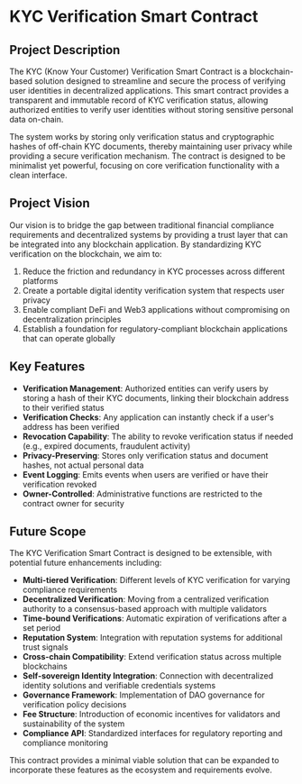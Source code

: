 # KYC Verification Smart Contract

## Project Description

The KYC (Know Your Customer) Verification Smart Contract is a blockchain-based solution designed to streamline and secure the process of verifying user identities in decentralized applications. This smart contract provides a transparent and immutable record of KYC verification status, allowing authorized entities to verify user identities without storing sensitive personal data on-chain.

The system works by storing only verification status and cryptographic hashes of off-chain KYC documents, thereby maintaining user privacy while providing a secure verification mechanism. The contract is designed to be minimalist yet powerful, focusing on core verification functionality with a clean interface.

## Project Vision

Our vision is to bridge the gap between traditional financial compliance requirements and decentralized systems by providing a trust layer that can be integrated into any blockchain application. By standardizing KYC verification on the blockchain, we aim to:

1. Reduce the friction and redundancy in KYC processes across different platforms
2. Create a portable digital identity verification system that respects user privacy
3. Enable compliant DeFi and Web3 applications without compromising on decentralization principles
4. Establish a foundation for regulatory-compliant blockchain applications that can operate globally

## Key Features

- **Verification Management**: Authorized entities can verify users by storing a hash of their KYC documents, linking their blockchain address to their verified status
- **Verification Checks**: Any application can instantly check if a user's address has been verified
- **Revocation Capability**: The ability to revoke verification status if needed (e.g., expired documents, fraudulent activity)
- **Privacy-Preserving**: Stores only verification status and document hashes, not actual personal data
- **Event Logging**: Emits events when users are verified or have their verification revoked
- **Owner-Controlled**: Administrative functions are restricted to the contract owner for security

## Future Scope

The KYC Verification Smart Contract is designed to be extensible, with potential future enhancements including:

- **Multi-tiered Verification**: Different levels of KYC verification for varying compliance requirements
- **Decentralized Verification**: Moving from a centralized verification authority to a consensus-based approach with multiple validators
- **Time-bound Verifications**: Automatic expiration of verifications after a set period
- **Reputation System**: Integration with reputation systems for additional trust signals
- **Cross-chain Compatibility**: Extend verification status across multiple blockchains
- **Self-sovereign Identity Integration**: Connection with decentralized identity solutions and verifiable credentials systems
- **Governance Framework**: Implementation of DAO governance for verification policy decisions
- **Fee Structure**: Introduction of economic incentives for validators and sustainability of the system
- **Compliance API**: Standardized interfaces for regulatory reporting and compliance monitoring

This contract provides a minimal viable solution that can be expanded to incorporate these features as the ecosystem and requirements evolve.
